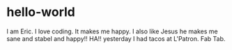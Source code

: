 # hello-world

I am Eric. I love coding. It makes me happy. 
I also like Jesus he makes me sane and stabel and happy!!
HA!!
yesterday I had tacos at L'Patron. Fab Tab.
